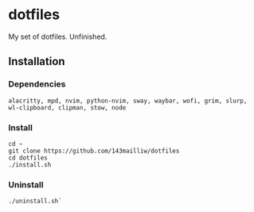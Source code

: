 # dotfiles
My set of dotfiles. Unfinished.

## Installation
### Dependencies
`alacritty, mpd, nvim, python-nvim, sway, waybar, wofi, grim, slurp, wl-clipboard, clipman, stow, node`

### Install
```
cd ~
git clone https://github.com/143mailliw/dotfiles
cd dotfiles
./install.sh
```

### Uninstall
```
./uninstall.sh`
```
